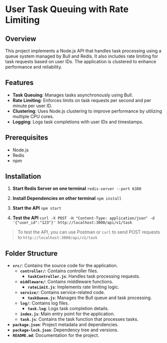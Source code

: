 
# User Task Queuing with Rate Limiting

## Overview

This project implements a Node.js API that handles task processing using a queue system managed by Bull and Redis. It also includes rate limiting for task requests based on user IDs. The application is clustered to enhance performance and reliability.

## Features

- **Task Queuing**: Manages tasks asynchronously using Bull.
- **Rate Limiting**: Enforces limits on task requests per second and per minute per user ID.
- **Clustering**: Uses Node.js clustering to improve performance by utilizing multiple CPU cores.
- **Logging**: Logs task completions with user IDs and timestamps.

## Prerequisites

- Node.js
- Redis
- npm

## Installation

1. **Start Redis Server on one terminal**
`
     redis-server --port 6380
`

 2. **Install Dependencies on other terminal**
`
    npm install
`
 3. **Start the API**
`
    npm start
`
 4. **Test the API**
`
curl -X POST -H "Content-Type: application/json" -d '{"user_id":"123"}' http://localhost:3000/api/v1/task
`

> To test the API, you can use Postman or `curl` to send POST requests to `http://localhost:3000/api/v1/task`


## Folder Structure

-   **`src/`**: Contains the source code for the application.
    -   **`controller/`**: Contains controller files.
        -   **`taskController.js`**: Handles task processing requests.
    -   **`middleware/`**: Contains middleware functions.
        -   **`rateLimit.js`**: Implements rate limiting logic.
    -   **`service/`**: Contains service-related code.
        -   **`taskQueue.js`**: Manages the Bull queue and task processing.
    -   **`log/`**: Contains log files.
        -   **`task.log`**: Logs task completion details.
    -   **`index.js`**: Main entry point for the application.
    -   **`task.js`**: Contains the task function that processes tasks.
-   **`package.json`**: Project metadata and dependencies.
-   **`package-lock.json`**: Dependency tree and versions.
-   **`README.md`**: Documentation for the project.
